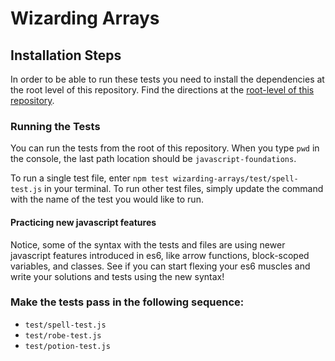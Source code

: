 # Wizarding Arrays

## Installation Steps

In order to be able to run these tests you need to install the dependencies at the root level of this repository. Find the directions at the [root-level of this repository](https://github.com/turingschool-examples/javascript-foundations).

### Running the Tests

You can run the tests from the root of this repository. When you type `pwd` in the console, the last path location should be `javascript-foundations`.

To run a single test file, enter `npm test wizarding-arrays/test/spell-test.js` in your terminal. To run other test files, simply update the command with the name of the test you would like to run.

#### Practicing new javascript features

Notice, some of the syntax with the tests and files are using newer javascript features introduced in es6, like arrow functions, block-scoped variables, and classes.  See if you can start flexing your es6 muscles and write your solutions and tests using the new syntax!  

### Make the tests pass in the following sequence:

* `test/spell-test.js`
* `test/robe-test.js`
* `test/potion-test.js`
